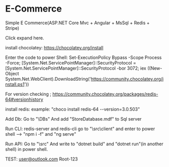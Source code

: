 # E-Commerce
Simple E Commerce(ASP.NET Core Mvc + Angular + MsSql + Redis + Stripe)

Click expand here.

install chocolatey: https://chocolatey.org/install

Enter the code to power Shell: Set-ExecutionPolicy Bypass -Scope Process -Force; [System.Net.ServicePointManager]::SecurityProtocol = [System.Net.ServicePointManager]::SecurityProtocol -bor 3072; iex ((New-Object System.Net.WebClient).DownloadString('https://community.chocolatey.org/install.ps1'))

For version checking ; https://community.chocolatey.org/packages/redis-64#versionhistory

install redis: example: "choco install redis-64 --version=3.0.503"

Add Db: Go to "\DBs" And add "StoreDatabase.mdf" to Sql server

Run CLI: redis-server and redis-cli go to "\src\client" and enter to power shell --> "npm i -f" and "ng serve"

Run API: Go to "\src" And write to "dotnet build" and "dotnet run"(in another shell) in power shell.

TEST:
user@outlook.com
Root-123
